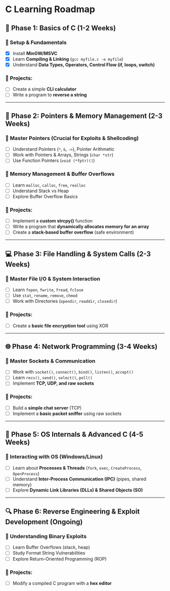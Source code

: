 # C Learning Roadmap

## 🚀 Phase 1: Basics of C (1-2 Weeks)
### 🔹 Setup & Fundamentals
- [x] Install **MinGW/MSVC**
- [x] Learn **Compiling & Linking** (`gcc myfile.c -o myfile`)
- [x] Understand **Data Types, Operators, Control Flow (if, loops, switch)**

### 📌 Projects:
- [ ] Create a simple **CLI calculator**
- [ ] Write a program to **reverse a string**

---

## 🔗 Phase 2: Pointers & Memory Management (2-3 Weeks)
### 🔹 Master Pointers (Crucial for Exploits & Shellcoding)
- [ ] Understand Pointers (`*`, `&`, `->`), Pointer Arithmetic
- [ ] Work with Pointers & Arrays, Strings (`char *str`)
- [ ] Use Function Pointers (`void (*fptr)()`) 

### 🔹 Memory Management & Buffer Overflows
- [ ] Learn `malloc`, `calloc`, `free`, `realloc`
- [ ] Understand Stack vs Heap
- [ ] Explore Buffer Overflow Basics

### 📌 Projects:
- [ ] Implement a **custom strcpy()** function
- [ ] Write a program that **dynamically allocates memory for an array**
- [ ] Create a **stack-based buffer overflow** (safe environment)

---

## 💻 Phase 3: File Handling & System Calls (2-3 Weeks)
### 🔹 Master File I/O & System Interaction
- [ ] Learn `fopen`, `fwrite`, `fread`, `fclose`
- [ ] Use `stat`, `rename`, `remove`, `chmod`
- [ ] Work with Directories (`opendir`, `readdir`, `closedir`)

### 📌 Projects:
- [ ] Create a **basic file encryption tool** using XOR

---

## 🌐 Phase 4: Network Programming (3-4 Weeks)
### 🔹 Master Sockets & Communication
- [ ] Work with `socket()`, `connect()`, `bind()`, `listen()`, `accept()`
- [ ] Learn `recv()`, `send()`, `select()`, `poll()`
- [ ] Implement **TCP, UDP, and raw sockets**

### 📌 Projects:
- [ ] Build a **simple chat server** (TCP)
- [ ] Implement a **basic packet sniffer** using raw sockets

---

## 🔬 Phase 5: OS Internals & Advanced C (4-5 Weeks)
### 🔹 Interacting with OS (Windows/Linux)
- [ ] Learn about **Processes & Threads** (`fork`, `exec`, `CreateProcess`, `OpenProcess`)
- [ ] Understand **Inter-Process Communication (IPC)** (pipes, shared memory)
- [ ] Explore **Dynamic Link Libraries (DLLs) & Shared Objects (SO)**
---

## 🔍 Phase 6: Reverse Engineering & Exploit Development (Ongoing)
### 🔹 Understanding Binary Exploits
- [ ] Learn Buffer Overflows (stack, heap)
- [ ] Study Format String Vulnerabilities
- [ ] Explore Return-Oriented Programming (ROP)

### 📌 Projects:
- [ ] Modify a compiled C program with a **hex editor**
